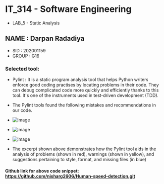 # IT_314 - Software Engineering
- LAB_5 - Static Analysis



## NAME : Darpan Radadiya
- SID : 202001159
- GROUP : G16

### Selected tool:
- Pylint : It is a static program analysis tool that helps Python writers enforce good coding practises by locating problems in their code. They can debug complicated code more quickly and efficiently thanks to this tool. It's one of the instruments used in test-driven development (TDD).

- The Pylint tools found the following mistakes and recommendations in our code.

    

- ![image](https://user-images.githubusercontent.com/75678305/225570358-1579b846-0b2e-4eba-809f-66c01066cafa.png)

- ![image](https://user-images.githubusercontent.com/75678305/225570475-506ae7ce-93fa-4b3d-91d5-30a43f69049f.png)

- ![image](https://user-images.githubusercontent.com/75678305/225576043-dcda4c49-fd53-4154-91d3-384244c0f715.png)



- The excerpt shown above demonstrates how the Pylint tool aids in the analysis of problems (shown in red), warnings (shown in yellow), and suggestions pertaining to style, format, and missing files (in blue)

#### Github link for above code snippet: https://github.com/nisharg2606/Human-speed-detection.git
